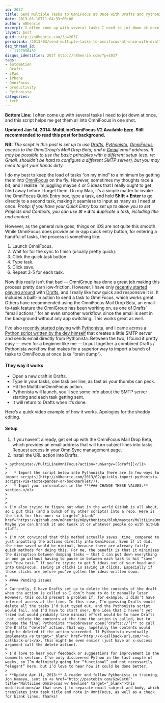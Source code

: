 ```yaml
---
id: 2037
title: Send Multiple Tasks to OmniFocus at Once with Drafts and Pythonista
date: 2013-03-10T11:04:33+00:00
author: n8henrie
excerpt: I often come up with several tasks I need to jot down at once, and this script helps me get them all into OmniFocus in one shot.
layout: post
guid: http://n8henrie.com/?p=2037
permalink: /2013/03/send-multiple-tasks-to-omnifocus-at-once-with-drafts-and-pythonista/
dsq_thread_id:
  - 1127956432
disqus_identifier: 2037 http://n8henrie.com/?p=2037
tags:
- automation
- Drafts
- iPad
- iPhone
- OmniFocus
- productivity
- Pythonista
categories:
- tech
---
```

**Bottom Line:** I often come up with several tasks I need to jot down at once, and this script helps me get them all into OmniFocus in one shot. <!--more-->

**Updated Jan 14, 2014: MultiLineOmniFocus V2 Available [here](http://n8henrie.com/2014/01/multilineomnifocus-v2-improved-launch-center-pro-and-callback-support-3/). Still recommended to read this post for background.**

**NB:** _The script in this post is set up to use <a target="_blank" href="https://itunes.apple.com/us/app/drafts/id502385074?mt=8&at=10l5H6" title="Drafts on iTunes">Drafts</a>, <a target="_blank" href="https://itunes.apple.com/us/app/pythonista/id528579881?mt=8&at=10l5H6" title="Pythonista on iTunes">Pythonista</a>, <a target="_blank" href="https://itunes.apple.com/us/app/omnifocus-2-for-iphone/id690305341?mt=8&at=10l5H6" title="OmniFocus iPhone on iTunes">OmniFocus</a>, access to the OmniGroup’s Mail Drop Beta, and a <a target="_blank" href="http://gmail.com">Gmail</a> email address. It may be possible to use the basic principles with a different setup (esp. re: Gmail, shouldn’t be hard to configure a different SMTP server), but you may need to get your hands dirty._

I do my best to keep the load of tasks “on my mind” to a minimum by getting them into <a target="_blank" href="https://itunes.apple.com/us/app/omnifocus/id402835630?mt=12&at=10l5H6" title="OmniFocus at Mac App Store">OmniFocus</a> on the fly. However, sometimes my thoughts race a bit, and I realize I’m juggling maybe 4 or 5 ideas that I really ought to get filed away before I forget them. On my Mac, it’s a simple matter to invoke the OmniFocus Quick Entry box, type a task, and hold **Shift + Enter** to go directly to a second task, making it seamless to input as many as I need at once. _Protip: If you have your Quick Entry box set up to allow you to set Projects and Contexts, you can use **⌘ + d** to **d**uplicate a task, including title and context._

However, as the general rule goes, things on iOS are not quite this smooth. While OmniFocus does provide an in-app quick entry button, for entering a handful of tasks, the process is something like:

  1. Launch OmniFocus.
  2. Wait for for the sync to finish (usually pretty quick).
  3. Click the quick task button.
  4. Type task.
  5. Click save.
  6. Repeat 3-5 for each task.

Now this really isn’t that bad — OmniGroup has done a great job making this process pretty darn low-friction. However, I have only [recently started playing around](http://n8henrie.com/tag/drafts/) with <a target="_blank" href="https://itunes.apple.com/us/app/drafts/id502385074?mt=8&at=10l5H6" title="Drafts on the App Store">Drafts</a>, and I really like how quick and responsive it is. It includes a built-in action to send a task to OmniFocus, which works great. Others have recommended using the OmniFocus Mail Drop Beta, an email-to-task feature the OmniGroup has been working on, as one of Drafts’ “email actions,” for an even smoother workflow, since the email is sent in the background without any app switching. This works great as well.

I’ve also [recently started playing](http://n8henrie.com/tag/pythonista/) with <a target="_blank" href="https://itunes.apple.com/us/app/pythonista/id528579881?mt=8&at=10l5H6" title="Pythonista at App Store">Pythonista</a>, and I came across <a target="_blank" href="https://gist.github.com/omz/4073599">a Python script written by the dev himself</a> that creates a little SMTP server and sends email directly from Pythonista. Between the two, I found it pretty easy — even for a beginner like me — to put together a combined Drafts / Pythonista workflow that makes for a superior way to import a bunch of tasks to OmniFocus at once (aka “brain dump”).

#### They way it works

  * Open a new draft in Drafts. 
  * Type in your tasks, one task per line, as fast as your thumbs can peck.
  * Hit the MultiLineOmniFocus action.
  * Pythonista will launch, you’ll see some info about the SMTP server starting and each task getting sent.
  * It will return to Drafts when it’s done.

Here’s a quick video example of how it works. Apologies for the shoddy editing.



#### Setup

  1. If you haven’t already, get set up with the OmniFocus Mail Drop Beta, which provides an email address that will turn subject lines into tasks. Request access in your <a target="_blank" href="https://manage.sync.omnigroup.com/" title="Sign up for OmniFocus Mail Drop Beta">OmniSync management page</a>.
  2. Install the URL action into Drafts.
  
    > pythonista://MultiLineOmniFocus?action=run&argv=[[draft]]</li> 
    > 
    >   * Import the script below into Pythonista (here are [a few ways to import scripts](http://n8henrie.com/2013/02/quickly-import-pythonista-scripts-via-textexpander-or-bookmarklet/)).
    >   * Input your information in the **\### CHANGE THESE VALUES:** section.</ol> 
    > 
    > 
    > 
    > I’m also trying to figure out what in the world GitHub is all about, so I put this (and a bunch of my other scripts) into a repo. Here is the link for this one: <a target="_blank" href="https://github.com/n8henrie/n8pythonista/blob/master/MultiLineOmniFocus.py">https://github.com/n8henrie/fromPastebin/blob/master/MultiLineOmniFocus.py</a>. Maybe you can branch it and tweak it or whatever people do with GitHub stuff.
    > 
    > I’m not convinced that this method actually saves _time_ compared to just inputting the actions directly into OmniFocus. Even if it did, the time saved would be minimal, because there are already fairly quick methods for doing this. For me, the benefit is that it minimizes the disruption between dumping tasks — that I can put down everything in one go without having to pause in between each task to hit “save” and “new task.” If you’re trying to get 5 ideas out of your head and into OmniFocus, saving 10 clicks is saving 10 clicks. Especially if those clicks are before you’ve gotten the ideas written down.
    > 
    > #### Pending issues
    > 
    > Currently, I have Drafts set up to delete the contents of the draft when the action is called so I don’t have to do it manually later. However, this could present a problem if, for example, I didn’t have internet access at the time. In this case, I’m guessing Drafts would delete all the tasks I’d just typed out, and the Pythonista script would fail, and I’d have to start over. One idea that I haven’t yet tried but would probably take minimal effort would be to have Drafts _not_ delete the contents at the time the action is called, but to change the final Pythonista **webbrowser.open(‘drafts://’)** to call the Drafts “delete” action. That way, hopefully the contents would only be deleted if the action succeeded. If Pythonista eventually implements <a target="_blank" href="http://x-callback-url.com/">x-callback-url</a>, this might be even easier (just have an x-success argument call the delete action).
    > 
    > I’d love to hear your feedback or suggestions for improvement in the comments section. I’ve only discovered Python in the last couple of weeks, so I’m definitely going for “functional” and not necessarily “elegant” here, but I’d love to hear how it could be done better.
    > 
    > **Update Apr 11, 2013:** A reader and fellow Pythonista in training, Jon Kameya, sent in <a href="http://pastebin.com/GzwEet0F" title="MultiLine OmniFocus w/ Newline" target="_blank">this modification</a> that uses | to separate email subject and body, which translates into task title and note in OmniFocus, as well as a check for blank lines. Thanks!